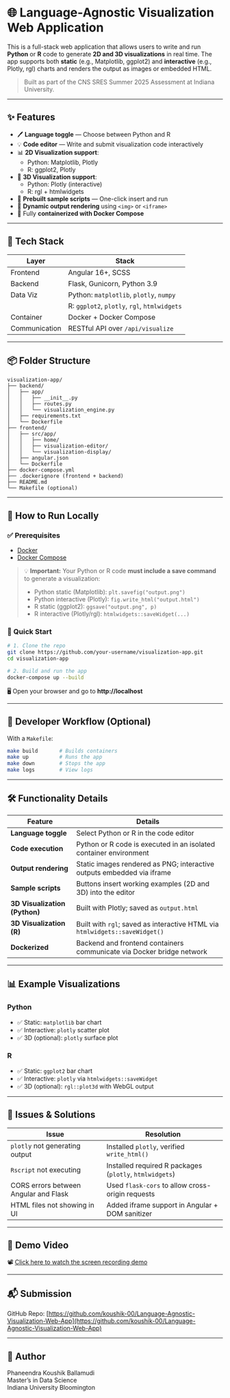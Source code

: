 # 🌐 Language-Agnostic Visualization Web Application

This is a full-stack web application that allows users to write and run **Python** or **R** code to generate **2D and 3D visualizations** in real time. The app supports both **static** (e.g., Matplotlib, ggplot2) and **interactive** (e.g., Plotly, rgl) charts and renders the output as images or embedded HTML.

> Built as part of the CNS SRES Summer 2025 Assessment at Indiana University.

---

## ✨ Features

- 🖊️ **Language toggle** — Choose between Python and R
- 💡 **Code editor** — Write and submit visualization code interactively
- 📊 **2D Visualization support**:
  - Python: Matplotlib, Plotly
  - R: ggplot2, Plotly
- 🧊 **3D Visualization support**:
  - Python: Plotly (interactive)
  - R: rgl + htmlwidgets
- 📎 **Prebuilt sample scripts** — One-click insert and run
- 🔁 **Dynamic output rendering** using `<img>` or `<iframe>`
- 🐳 Fully **containerized with Docker Compose**

---

## 🧰 Tech Stack

| Layer       | Stack                                             |
|-------------|---------------------------------------------------|
| Frontend    | Angular 16+, SCSS                                 |
| Backend     | Flask, Gunicorn, Python 3.9                       |
| Data Viz    | Python: `matplotlib`, `plotly`, `numpy`           |
|             | R: `ggplot2`, `plotly`, `rgl`, `htmlwidgets`      |
| Container   | Docker + Docker Compose                           |
| Communication | RESTful API over `/api/visualize`              |

---

## 📦 Folder Structure

```
visualization-app/
├── backend/
│   ├── app/
│   │   ├── __init__.py
│   │   ├── routes.py
│   │   └── visualization_engine.py
│   ├── requirements.txt
│   └── Dockerfile
├── frontend/
│   ├── src/app/
│   │   ├── home/
│   │   ├── visualization-editor/
│   │   └── visualization-display/
│   ├── angular.json
│   └── Dockerfile
├── docker-compose.yml
├── .dockerignore (frontend + backend)
├── README.md
└── Makefile (optional)
```

---

## 🚀 How to Run Locally

### ✅ Prerequisites
- [Docker](https://www.docker.com/products/docker-desktop)
- [Docker Compose](https://docs.docker.com/compose/install/)


> 💡 **Important:** Your Python or R code **must include a save command** to generate a visualization:
>
> - Python static (Matplotlib): `plt.savefig("output.png")`
> - Python interactive (Plotly): `fig.write_html("output.html")`
> - R static (ggplot2): `ggsave("output.png", p)`
> - R interactive (Plotly/rgl): `htmlwidgets::saveWidget(...)`

### 🧪 Quick Start

```bash
# 1. Clone the repo
git clone https://github.com/your-username/visualization-app.git
cd visualization-app

# 2. Build and run the app
docker-compose up --build
```

🖥 Open your browser and go to **http://localhost**

---

## 🔧 Developer Workflow (Optional)

With a `Makefile`:

```bash
make build       # Builds containers
make up          # Runs the app
make down        # Stops the app
make logs        # View logs
```

---

## 🛠 Functionality Details

| Feature                        | Details                                                                      |
|-------------------------------|------------------------------------------------------------------------------|
| **Language toggle**           | Select Python or R in the code editor                                       |
| **Code execution**            | Python or R code is executed in an isolated container environment           |
| **Output rendering**          | Static images rendered as PNG; interactive outputs embedded via iframe      |
| **Sample scripts**            | Buttons insert working examples (2D and 3D) into the editor                 |
| **3D Visualization (Python)** | Built with Plotly; saved as `output.html`                                   |
| **3D Visualization (R)**      | Built with `rgl`; saved as interactive HTML via `htmlwidgets::saveWidget()` |
| **Dockerized**                | Backend and frontend containers communicate via Docker bridge network       |

---

## 📊 Example Visualizations

### Python
- ✅ Static: `matplotlib` bar chart
- ✅ Interactive: `plotly` scatter plot
- ✅ 3D (optional): `plotly` surface plot

### R
- ✅ Static: `ggplot2` bar chart
- ✅ Interactive: `plotly` via `htmlwidgets::saveWidget`
- ✅ 3D (optional): `rgl::plot3d` with WebGL output

---

## 🧠 Issues & Solutions

| Issue | Resolution |
|-------|------------|
| `plotly` not generating output | Installed `plotly`, verified `write_html()` |
| `Rscript` not executing | Installed required R packages (`plotly`, `htmlwidgets`) |
| CORS errors between Angular and Flask | Used `flask-cors` to allow cross-origin requests |
| HTML files not showing in UI | Added iframe support in Angular + DOM sanitizer |

---

## 🎥 Demo Video

📽 [Click here to watch the screen recording demo](https://your-demo-link-here.com)

---

## 📬 Submission

GitHub Repo: [https://github.com/koushik-00/Language-Agnostic-Visualization-Web-App](https://github.com/koushik-00/Language-Agnostic-Visualization-Web-App)

---

## 🙋 Author

Phaneendra Koushik Ballamudi  
Master’s in Data Science  
Indiana University Bloomington